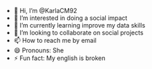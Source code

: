 - 👋 Hi, I’m @KarlaCM92
- 👀 I’m interested in doing a social impact 
- 🌱 I’m currently learning improve my data skills
- 💞️ I’m looking to collaborate on social projects
- 📫 How to reach me by email 
- 😄 Pronouns: She
- ⚡ Fun fact: My english is broken

<!---
KarlaCM92/KarlaCM92 is a ✨ special ✨ repository because its `README.md` (this file) appears on your GitHub profile.
You can click the Preview link to take a look at your changes.
--->
